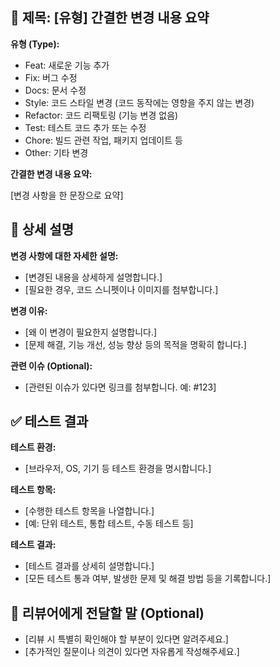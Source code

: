 ## 📝 제목: [유형] 간결한 변경 내용 요약

**유형 (Type):**

* Feat: 새로운 기능 추가
* Fix: 버그 수정
* Docs: 문서 수정
* Style: 코드 스타일 변경 (코드 동작에는 영향을 주지 않는 변경)
* Refactor: 코드 리팩토링 (기능 변경 없음)
* Test: 테스트 코드 추가 또는 수정
* Chore: 빌드 관련 작업, 패키지 업데이트 등
* Other: 기타 변경

**간결한 변경 내용 요약:**

[변경 사항을 한 문장으로 요약]

## 📑 상세 설명

**변경 사항에 대한 자세한 설명:**

* [변경된 내용을 상세하게 설명합니다.]
* [필요한 경우, 코드 스니펫이나 이미지를 첨부합니다.]

**변경 이유:**

* [왜 이 변경이 필요한지 설명합니다.]
* [문제 해결, 기능 개선, 성능 향상 등의 목적을 명확히 합니다.]

**관련 이슈 (Optional):**

* [관련된 이슈가 있다면 링크를 첨부합니다. 예: #123]

## ✅ 테스트 결과

**테스트 환경:**

* [브라우저, OS, 기기 등 테스트 환경을 명시합니다.]

**테스트 항목:**

* [수행한 테스트 항목을 나열합니다.]
* [예: 단위 테스트, 통합 테스트, 수동 테스트 등]

**테스트 결과:**

* [테스트 결과를 상세히 설명합니다.]
* [모든 테스트 통과 여부, 발생한 문제 및 해결 방법 등을 기록합니다.]


## 🙋 리뷰어에게 전달할 말 (Optional)

* [리뷰 시 특별히 확인해야 할 부분이 있다면 알려주세요.]
* [추가적인 질문이나 의견이 있다면 자유롭게 작성해주세요.]
